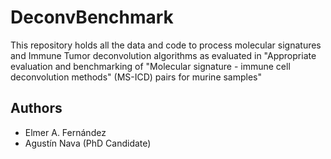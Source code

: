 # DeconvBenchmark
This repository holds all the data and code to process molecular signatures and Immune Tumor deconvolution algorithms as evaluated in "Appropriate evaluation and benchmarking of "Molecular signature - immune cell deconvolution methods" (MS-ICD) pairs for murine samples"




## Authors
* Elmer A. Fernández 
* Agustín Nava (PhD Candidate)
